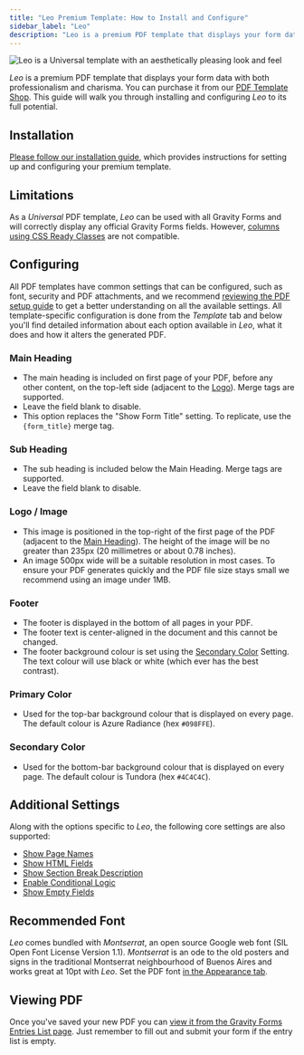 ```yaml
---
title: "Leo Premium Template: How to Install and Configure"
sidebar_label: "Leo"
description: "Leo is a premium PDF template that displays your form data with both professionalism and charisma."
---
```


![Leo is a Universal template with an aesthetically pleasing look and feel](https://resources.gravitypdf.com/uploads/edd/2018/10/leo-standard.png)

*Leo* is a premium PDF template that displays your form data with both professionalism and charisma. You can purchase it from our [PDF Template Shop](https://gravitypdf.com/shop/leo/). This guide will walk you through installing and configuring *Leo* to its full potential.

## Installation 

[Please follow our installation guide](shop-installing-upgrading-premium-templates.md), which provides instructions for setting up and configuring your premium template.

## Limitations 

As a *Universal* PDF template, *Leo* can be used with all Gravity Forms and will correctly display any official Gravity Forms fields. However, [columns using CSS Ready Classes](user-css-ready-classes.md) are not compatible.

## Configuring 

All PDF templates have common settings that can be configured, such as font, security and PDF attachments, and we recommend [reviewing the PDF setup guide](user-setup-pdf.md) to get a better understanding on all the available settings. All template-specific configuration is done from the *Template* tab and below you'll find detailed information about each option available in *Leo*, what it does and how it alters the generated PDF.

### Main Heading 
* The main heading is included on first page of your PDF, before any other content, on the top-left side (adjacent to the [Logo](#logo)). Merge tags are supported.
* Leave the field blank to disable.
* This option replaces the "Show Form Title" setting. To replicate, use the `{form_title}` merge tag.

### Sub Heading 
* The sub heading is included below the Main Heading. Merge tags are supported.
* Leave the field blank to disable.

### Logo / Image 
* This image is positioned in the top-right of the first page of the PDF (adjacent to the [Main Heading](#main-heading)). The height of the image will be no greater than 235px (20 millimetres or about 0.78 inches).
* An image 500px wide will be a suitable resolution in most cases. To ensure your PDF generates quickly and the PDF file size stays small we recommend using an image under 1MB.

### Footer 
* The footer is displayed in the bottom of all pages in your PDF.
* The footer text is center-aligned in the document and this cannot be changed.
* The footer background colour is set using the [Secondary Color](#secondary-color) Setting. The text colour will use black or white (which ever has the best contrast).

### Primary Color 
* Used for the top-bar background colour that is displayed on every page. The default colour is Azure Radiance (hex `#098FFE`).

### Secondary Color 
* Used for the bottom-bar background colour that is displayed on every page. The default colour is Tundora (hex `#4C4C4C`).

## Additional Settings 

Along with the options specific to *Leo*, the following core settings are also supported:

-   [Show Page Names](user-setup-pdf.md#show-page-names)
-   [Show HTML Fields](user-setup-pdf.md#show-html-fields)
-   [Show Section Break Description](user-setup-pdf.md#show-section-break-description)
-   [Enable Conditional Logic](user-setup-pdf.md#enable-conditional-logic)
-   [Show Empty Fields](user-setup-pdf.md#show-empty-fields)

## Recommended Font 

*Leo* comes bundled with *Montserrat*, an open source Google web font (SIL Open Font License Version 1.1). *Montserrat* is an ode to the old posters and signs in the traditional Montserrat neighbourhood of Buenos Aires and works great at 10pt with *Leo*. Set the PDF font [in the Appearance tab](user-setup-pdf.md#appearance-tab).

## Viewing PDF 

Once you've saved your new PDF you can [view it from the Gravity Forms Entries List page](user-viewing-pdfs.md). Just remember to fill out and submit your form if the entry list is empty.
